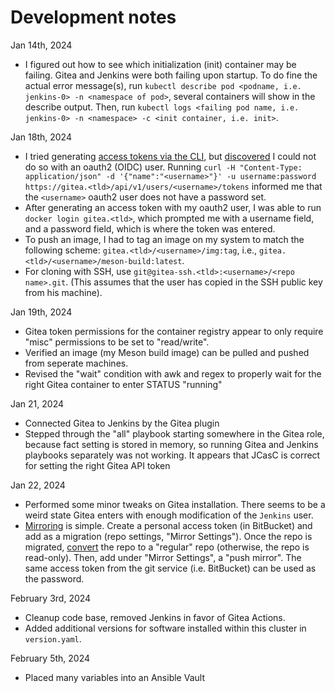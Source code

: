 # Development notes

Jan 14th, 2024
- I figured out how to see which initialization (init) container may be failing.  Gitea and Jenkins were both failing upon startup.  To do fine the actual error message(s), run `kubectl describe pod <podname, i.e. jenkins-0> -n <namespace of pod>`, several containers will show in the describe output.  Then, run `kubectl logs <failing pod name, i.e. jenkins-0> -n <namespace> -c <init container, i.e. init>`.

Jan 18th, 2024
- I tried generating [access tokens via the CLI](https://docs.gitea.com/next/development/api-usage), but [discovered](https://github.com/go-gitea/gitea/issues/23382) I could not do so with an oauth2 (OIDC) user.  Running `curl -H "Content-Type: application/json" -d '{"name":"<username>"}' -u username:password https://gitea.<tld>/api/v1/users/<username>/tokens` informed me that the `<username>` oauth2 user does not have a password set.
- After generating an access token with my oauth2 user, I was able to run `docker login gitea.<tld>`, which prompted me with a username field, and a password field, which is where the token was entered.
- To push an image, I had to tag an image on my system to match the following scheme: `gitea.<tld>/<username>/img:tag`, i.e., `gitea.<tld>/<username>/meson-build:latest`.
- For cloning with SSH, use `git@gitea-ssh.<tld>:<username>/<repo name>.git`.  (This assumes that the user has copied in the SSH public key from his machine).

Jan 19th, 2024
- Gitea token permissions for the container registry appear to only require "misc" permissions to be set to "read/write".
- Verified an image (my Meson build image) can be pulled and pushed from seperate machines.
- Revised the "wait" condition with awk and regex to properly wait for the right Gitea container to enter STATUS "running"

Jan 21, 2024
- Connected Gitea to Jenkins by the Gitea plugin
- Stepped through the "all" playbook starting somewhere in the Gitea role, because fact setting is stored in memory, so running Gitea and Jenkins playbooks separately was not working.  It appears that JCasC is correct for setting the right Gitea API token

Jan 22, 2024
- Performed some minor tweaks on Gitea installation.  There seems to be a weird state Gitea enters with enough modification of the `Jenkins` user.
- [Mirroring](https://docs.gitea.com/usage/repo-mirror) is simple.  Create a personal access token (in BitBucket) and add as a migration (repo settings, "Mirror Settings").  Once the repo is migrated, [convert](https://github.com/go-gitea/gitea/issues/7609#issuecomment-1469560266) the repo to a "regular" repo (otherwise, the repo is read-only).  Then, add under "Mirror Settings", a "push mirror".  The same access token from the git service (i.e. BitBucket) can be used as the password.

February 3rd, 2024
- Cleanup code base, removed Jenkins in favor of Gitea Actions.
- Added additional versions for software installed within this cluster in `version.yaml`.

February 5th, 2024
- Placed many variables into an Ansible Vault